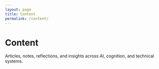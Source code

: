 ```yaml
---
layout: page
title: Content
permalink: /content/
---
```


# Content

Articles, notes, reflections, and insights across AI, cognition, and technical systems.
